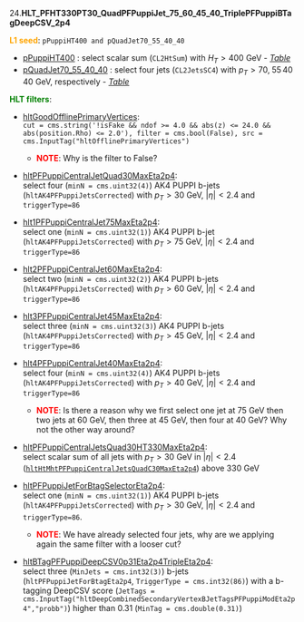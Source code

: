 24.**HLT_PFHT330PT30_QuadPFPuppiJet_75_60_45_40_TriplePFPuppiBTagDeepCSV_2p4**

<span style="color:orange">**L1 seed**</span>: `pPuppiHT400 and pQuadJet70_55_40_40`

- [pPuppiHT400](../Phase2Menu_Legacy/PuppiHT400.html) : select scalar sum (`CL2HtSum`) with $H_T>400$ GeV - *[Table](../Tables/pPuppiHT400.md)*
- [pQuadJet70_55_40_40](../Phase2Menu_Legacy/QuadJet70554040.html) : select four jets (`CL2JetsSC4`) with $p_T>70,\;55\,40\;40$ GeV, respectively - *[Table](../Tables/pQuadJet70_55_40_40.md)*

<span style="color:green">**HLT filters**</span>:

- [hltGoodOfflinePrimaryVertices](../Phase2Menu_Legacy/hltGoodOfflinePrimaryVertices.html):<br>
`cut = cms.string('!isFake && ndof >= 4.0 && abs(z) <= 24.0 && abs(position.Rho) <= 2.0'),
filter = cms.bool(False),
src = cms.InputTag("hltOfflinePrimaryVertices")`

    * <span style="color:red">**NOTE**</span>: Why is the filter to False?

- [hltPFPuppiCentralJetQuad30MaxEta2p4](../Phase2Menu_Legacy/hltPFPuppiCentralJetQuad30MaxEta2p4.html):<br>
select four (`minN = cms.uint32(4)`) AK4 PUPPI b-jets (`hltAK4PFPuppiJetsCorrected`) with $p_T>30$ GeV, $|\eta|<2.4$ and `triggerType=86`

- [hlt1PFPuppiCentralJet75MaxEta2p4](../Phase2Menu_Legacy/hlt1PFPuppiCentralJet75MaxEta2p4.html):<br>
select one (`minN = cms.uint32(1)`) AK4 PUPPI b-jet (`hltAK4PFPuppiJetsCorrected`) with $p_T>75$ GeV, $|\eta|<2.4$ and `triggerType=86`

- [hlt2PFPuppiCentralJet60MaxEta2p4](../Phase2Menu_Legacy/hlt2PFPuppiCentralJet60MaxEta2p4.html):<br>
select two (`minN = cms.uint32(2)`) AK4 PUPPI b-jets (`hltAK4PFPuppiJetsCorrected`) with $p_T>60$ GeV, $|\eta|<2.4$ and `triggerType=86`

- [hlt3PFPuppiCentralJet45MaxEta2p4](../Phase2Menu_Legacy/hlt3PFPuppiCentralJet45MaxEta2p4.html):<br>
select three (`minN = cms.uint32(3)`) AK4 PUPPI b-jets (`hltAK4PFPuppiJetsCorrected`) with $p_T>45$ GeV, $|\eta|<2.4$ and `triggerType=86`

- [hlt4PFPuppiCentralJet40MaxEta2p4](../Phase2Menu_Legacy/hlt4PFPuppiCentralJet40MaxEta2p4.html):<br>
select four (`minN = cms.uint32(4)`) AK4 PUPPI b-jets (`hltAK4PFPuppiJetsCorrected`) with $p_T>40$ GeV, $|\eta|<2.4$ and `triggerType=86`

    * <span style="color:red">**NOTE**</span>: Is there a reason why we first select one jet at 75 GeV then two jets at 60 GeV, then three at 45 GeV, then four at 40 GeV? Why not the other way around?

- [hltPFPuppiCentralJetsQuad30HT330MaxEta2p4](../Phase2Menu_Legacy/hltPFPuppiCentralJetsQuad30HT330MaxEta2p4.html):<br>
select scalar sum of all jets with $p_T>30$ GeV in $|\eta|<2.4$ ([`hltHtMhtPFPuppiCentralJetsQuadC30MaxEta2p4`](../Phase2Menu_Legacy/hltHtMhtPFPuppiCentralJetsQuadC30MaxEta2p4.html)) above 330 GeV

- [hltPFPuppiJetForBtagSelectorEta2p4](../Phase2Menu_Legacy/hltPFPuppiJetForBtagSelectorEta2p4.html):<br>
select one (`minN = cms.uint32(1)`) AK4 PUPPI b-jets (`hltAK4PFPuppiJetsCorrected`) with $p_T>30$ GeV, $|\eta|<2.4$ and `triggerType=86`.

    * <span style="color:red">**NOTE**</span>: We have already selected four jets, why are we applying again the same filter with a looser cut?

- [hltBTagPFPuppiDeepCSV0p31Eta2p4TripleEta2p4](../Phase2Menu_Legacy/hltBTagPFPuppiDeepCSV0p31Eta2p4TripleEta2p4.html):<br>
select three (`MinJets = cms.int32(3)`) b-jets (`hltPFPuppiJetForBtagEta2p4`, `TriggerType = cms.int32(86)`) with a b-tagging DeepCSV score (`JetTags = cms.InputTag("hltDeepCombinedSecondaryVertexBJetTagsPFPuppiModEta2p4","probb")`) higher than 0.31 (`MinTag = cms.double(0.31)`)